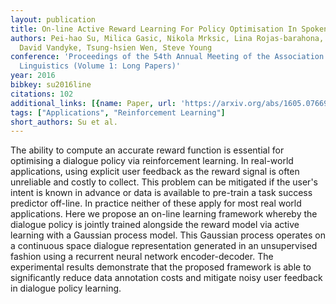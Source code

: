 ```yaml
---
layout: publication
title: On-line Active Reward Learning For Policy Optimisation In Spoken Dialogue Systems
authors: Pei-hao Su, Milica Gasic, Nikola Mrksic, Lina Rojas-barahona, Stefan Ultes,
  David Vandyke, Tsung-hsien Wen, Steve Young
conference: 'Proceedings of the 54th Annual Meeting of the Association for Computational
  Linguistics (Volume 1: Long Papers)'
year: 2016
bibkey: su2016line
citations: 102
additional_links: [{name: Paper, url: 'https://arxiv.org/abs/1605.07669'}]
tags: ["Applications", "Reinforcement Learning"]
short_authors: Su et al.
---
```

The ability to compute an accurate reward function is essential for
optimising a dialogue policy via reinforcement learning. In real-world
applications, using explicit user feedback as the reward signal is often
unreliable and costly to collect. This problem can be mitigated if the user's
intent is known in advance or data is available to pre-train a task success
predictor off-line. In practice neither of these apply for most real world
applications. Here we propose an on-line learning framework whereby the
dialogue policy is jointly trained alongside the reward model via active
learning with a Gaussian process model. This Gaussian process operates on a
continuous space dialogue representation generated in an unsupervised fashion
using a recurrent neural network encoder-decoder. The experimental results
demonstrate that the proposed framework is able to significantly reduce data
annotation costs and mitigate noisy user feedback in dialogue policy learning.